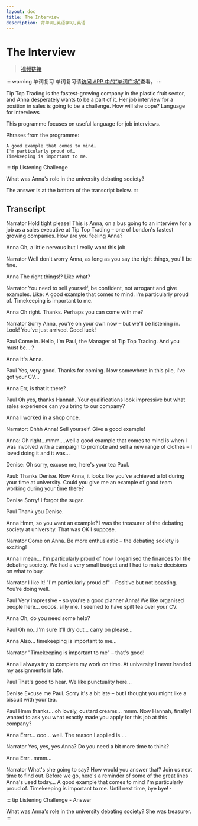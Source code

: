 ```yaml
---
layout: doc
title: The Interview
description: 背单词,英语学习,英语
---
```


# The Interview

> [视频链接](https://www.xiaohongshu.com/explore/64e8869e0000000012018361)


::: warning 单词复习
单词复习请<ins>[访问 APP 中的“单词广场”](https://app.englishburning.com)</ins>查看。
:::


Tip Top Trading is the fastest-growing company in the plastic fruit sector, and Anna desperately wants to be a part of it. Her job interview for a position in sales is going to be a challenge. How will she cope?
Language for interviews

This programme focuses on useful language for job interviews.

Phrases from the programme:

    A good example that comes to mind…
    I'm particularly proud of…
    Timekeeping is important to me.

::: tip Listening Challenge

What was Anna's role in the university debating society?

The answer is at the bottom of the transcript below.
:::

## Transcript

Narrator
Hold tight please! This is Anna, on a bus going to an interview for a job as a sales executive at Tip Top Trading – one of London's fastest growing companies. How are you feeling Anna?

Anna
Oh, a little nervous but I really want this job.

Narrator
Well don't worry Anna, as long as you say the right things, you'll be fine.

Anna
The right things!? Like what?

Narrator
You need to sell yourself, be confident, not arrogant and give examples. Like: A good example that comes to mind. I'm particularly proud of. Timekeeping is important to me.

Anna
Oh right. Thanks. Perhaps you can come with me?

Narrator
Sorry Anna, you're on your own now – but we'll be listening in. Look! You've just arrived. Good luck!

Paul
Come in. Hello, I'm Paul, the Manager of Tip Top Trading. And you must be….?

Anna
It's Anna.

Paul
Yes, very good. Thanks for coming. Now somewhere in this pile, I've got your CV…

Anna
Err, is that it there?

Paul
Oh yes, thanks Hannah. Your qualifications look impressive but what sales experience can you bring to our company?

Anna
I worked in a shop once.

Narrator: Ohhh Anna! Sell yourself. Give a good example!

Anna: Oh right…mmm….well a good example that comes to mind is when I was involved with a campaign to promote and sell a new range of clothes – I loved doing it and it was…

Denise: Oh sorry, excuse me, here's your tea Paul.

Paul: Thanks Denise. Now Anna, it looks like you've achieved a lot during your time at university. Could you give me an example of good team working during your time there?

Denise
Sorry! I forgot the sugar.

Paul
Thank you Denise.

Anna
Hmm, so you want an example? I was the treasurer of the debating society at university. That was OK I suppose.

Narrator
Come on Anna. Be more enthusiastic – the debating society is exciting!

Anna
I mean… I'm particularly proud of how I organised the finances for the debating society. We had a very small budget and I had to make decisions on what to buy.

Narrator
I like it! "I'm particularly proud of" - Positive but not boasting. You're doing well.

Paul
Very impressive – so you're a good planner Anna! We like organised people here... ooops, silly me. I seemed to have spilt tea over your CV.

Anna
Oh, do you need some help?

Paul
Oh no…I'm sure it'll dry out… carry on please…

Anna
Also… timekeeping is important to me…

Narrator
"Timekeeping is important to me" – that's good!

Anna
I always try to complete my work on time. At university I never handed my assignments in late.

Paul
That's good to hear. We like punctuality here…

Denise
Excuse me Paul. Sorry it's a bit late – but I thought you might like a biscuit with your tea.

Paul
Hmm thanks….oh lovely, custard creams… mmm. Now Hannah, finally I wanted to ask you what exactly made you apply for this job at this company?

Anna
Errrr… ooo… well. The reason I applied is….

Narrator
Yes, yes, yes Anna? Do you need a bit more time to think?

Anna
Errr…mmm…

Narrator
What's she going to say? How would you answer that? Join us next time to find out. Before we go, here's a reminder of some of the great lines Anna's used today… A good example that comes to mind I'm particularly proud of. Timekeeping is important to me. Until next time, bye bye! ·

::: tip Listening Challenge - Answer

What was Anna's role in the university debating society?
She was treasurer.
:::